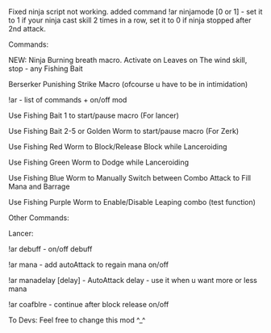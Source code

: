 Fixed ninja script not working. added command !ar ninjamode [0 or 1] - set it to 1 if your ninja cast skill 2 times in a row, set it to 0 if ninja stopped after 2nd attack.

Commands:

NEW: Ninja Burning breath macro. Activate on Leaves on The wind skill, stop - any Fishing Bait

Berserker Punishing Strike Macro (ofcourse u have to be in intimidation)

!ar - list of commands + on/off mod

Use Fishing Bait 1 to start/pause macro (For lancer)

Use Fishing Bait 2-5 or Golden Worm to start/pause macro (For Zerk)

Use Fishing Red Worm to Block/Release Block while Lanceroiding

Use Fishing Green Worm to Dodge while Lanceroiding

Use Fishing Blue Worm to Manually Switch between Combo Attack to Fill Mana and Barrage

Use Fishing Purple Worm to Enable/Disable Leaping combo (test function)

Other Commands:

Lancer:

!ar debuff - on/off debuff

!ar mana - add autoAttack to regain mana on/off

!ar manadelay [delay] - AutoAttack delay - use it when u want more or less mana

!ar coafblre - continue after block release on/off


To Devs: Feel free to change this mod ^_^